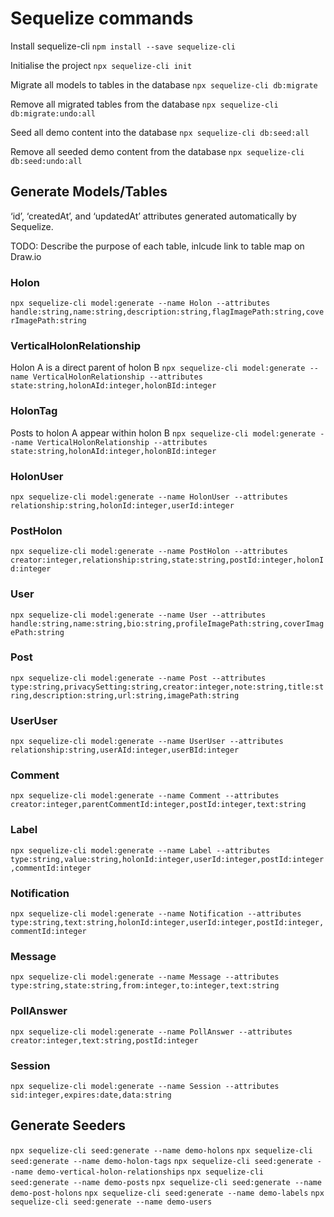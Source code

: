 # Sequelize commands
Install sequelize-cli
`npm install --save sequelize-cli`

Initialise the project
`npx sequelize-cli init`

Migrate all models to tables in the database
`npx sequelize-cli db:migrate`

Remove all migrated tables from the database
`npx sequelize-cli db:migrate:undo:all`

Seed all demo content into the database
`npx sequelize-cli db:seed:all`

Remove all seeded demo content from the database
`npx sequelize-cli db:seed:undo:all`

## Generate Models/Tables
‘id’, ‘createdAt’, and ‘updatedAt’ attributes generated automatically by Sequelize.

TODO: Describe the purpose of each table, inlcude link to table map on Draw.io

### Holon
`npx sequelize-cli model:generate --name Holon --attributes handle:string,name:string,description:string,flagImagePath:string,coverImagePath:string`

### VerticalHolonRelationship
Holon A is a direct parent of holon B
`npx sequelize-cli model:generate --name VerticalHolonRelationship --attributes state:string,holonAId:integer,holonBId:integer`

### HolonTag
Posts to holon A appear within holon B
`npx sequelize-cli model:generate --name VerticalHolonRelationship --attributes state:string,holonAId:integer,holonBId:integer`

### HolonUser
`npx sequelize-cli model:generate --name HolonUser --attributes relationship:string,holonId:integer,userId:integer`

### PostHolon
`npx sequelize-cli model:generate --name PostHolon --attributes creator:integer,relationship:string,state:string,postId:integer,holonId:integer`

### User
`npx sequelize-cli model:generate --name User --attributes handle:string,name:string,bio:string,profileImagePath:string,coverImagePath:string`

### Post
`npx sequelize-cli model:generate --name Post --attributes type:string,privacySetting:string,creator:integer,note:string,title:string,description:string,url:string,imagePath:string`

### UserUser
`npx sequelize-cli model:generate --name UserUser --attributes relationship:string,userAId:integer,userBId:integer`

### Comment
`npx sequelize-cli model:generate --name Comment --attributes creator:integer,parentCommentId:integer,postId:integer,text:string`

### Label
`npx sequelize-cli model:generate --name Label --attributes type:string,value:string,holonId:integer,userId:integer,postId:integer,commentId:integer`

### Notification
`npx sequelize-cli model:generate --name Notification --attributes type:string,text:string,holonId:integer,userId:integer,postId:integer,commentId:integer`

### Message
`npx sequelize-cli model:generate --name Message --attributes type:string,state:string,from:integer,to:integer,text:string`

### PollAnswer
`npx sequelize-cli model:generate --name PollAnswer --attributes creator:integer,text:string,postId:integer`

### Session
`npx sequelize-cli model:generate --name Session --attributes sid:integer,expires:date,data:string`

## Generate Seeders
`npx sequelize-cli seed:generate --name demo-holons`
`npx sequelize-cli seed:generate --name demo-holon-tags`
`npx sequelize-cli seed:generate --name demo-vertical-holon-relationships`
`npx sequelize-cli seed:generate --name demo-posts`
`npx sequelize-cli seed:generate --name demo-post-holons`
`npx sequelize-cli seed:generate --name demo-labels`
`npx sequelize-cli seed:generate --name demo-users`
